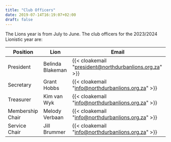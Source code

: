```yaml
---
title: "Club Officers"
date: 2019-07-14T16:19:07+02:00
draft: false
---
```


The Lions year is from July to June. The club officers for the 2023/2024 Lionistic year are:

| Position         | Lion             | Email                                                  |
|------------------|------------------|--------------------------------------------------------|
| President        | Belinda Blakeman | {{< cloakemail "president@northdurbanlions.org.za" >}} |
| Secretary        | Grant Hobbs      | {{< cloakemail "info@northdurbanlions.org.za" >}}      |
| Treasurer        | Kim van Wyk      | {{< cloakemail "info@northdurbanlions.org.za" >}}      |
| Membership Chair | Melody Verbaan   | {{< cloakemail "info@northdurbanlions.org.za" >}}      |
| Service Chair    | Jill Brummer     | {{< cloakemail "info@northdurbanlions.org.za" >}}      |

